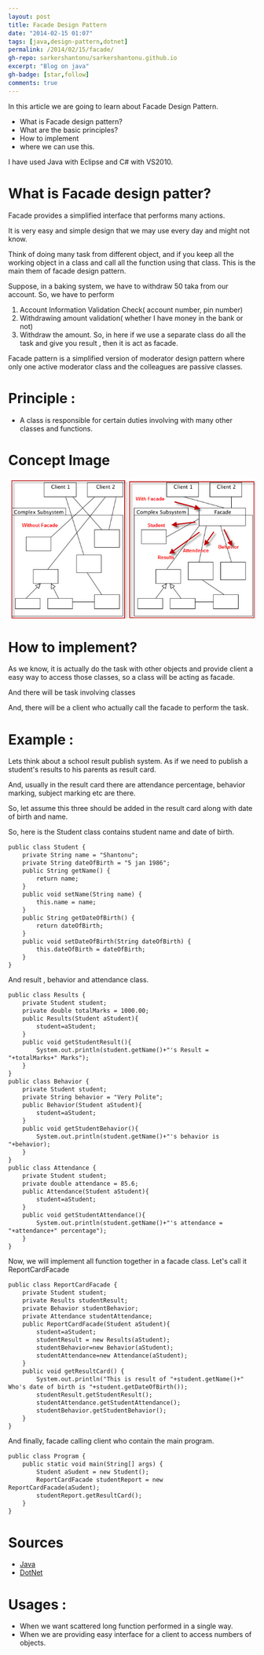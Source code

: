 ```yaml
---
layout: post
title: Facade Design Pattern
date: "2014-02-15 01:07"
tags: [java,design-pattern,dotnet]
permalink: /2014/02/15/facade/
gh-repo: sarkershantonu/sarkershantonu.github.io
excerpt: "Blog on java"
gh-badge: [star,follow]
comments: true
---
```

In this article we are going to learn about Facade Design Pattern. 
- What is Facade design pattern? 
- What are the basic principles? 
- How to implement 
- where we can use this.

I have used Java with Eclipse and C# with VS2010.

# What is Facade design patter? 
Facade provides a simplified interface that performs many actions. 

It is very easy and simple design that we may use every day and might not know.

Think of doing many task from different object, and if you keep all the working object in a class and call all the function using that class. This is the main them of facade design pattern.

Suppose, in a baking system, we have to withdraw 50 taka from our account. So, we have to perform
1. Account Information Validation Check( account number, pin number)
2. Withdrawing amount validation( whether I have money in the bank or not)
3. Withdraw the amount.
So, in here if we use a separate class do all the task and give you result , then it is act as facade.

Facade pattern is a simplified version of moderator design pattern where only one active moderator class and the colleagues are passive classes. 

#  Principle : 
- A class is responsible for certain duties involving with many other classes and functions. 

# Concept Image 
![image-facade](/images/Patterns/facade.jpg)

# How to implement?
As we know, it is actually do the task with other objects and provide client a easy way to access those classes, so a class will be acting as facade.

And there will be task involving classes

And, there will be a client who actually call the facade to perform the task.  

# Example :
Lets think about a school result publish system. As if we need to publish a student's results to his parents as result card. 

And, usually in the result card there are attendance percentage, behavior marking, subject marking etc are there. 

So, let assume this three should be added in the result card along with date of birth and name. 

So, here is the Student class contains student name and date of birth.

```
public class Student {
    private String name = "Shantonu";
    private String dateOfBirth = "5 jan 1986";
    public String getName() {
        return name;
    }
    public void setName(String name) {
        this.name = name;
    }
    public String getDateOfBirth() {
        return dateOfBirth;
    }
    public void setDateOfBirth(String dateOfBirth) {
        this.dateOfBirth = dateOfBirth;
    }
}
```

And result , behavior and attendance class.

```
public class Results {
    private Student student;
    private double totalMarks = 1000.00;
    public Results(Student aStudent){
        student=aStudent;
    }
    public void getStudentResult(){
        System.out.println(student.getName()+"'s Result = "+totalMarks+" Marks");
    }
}
public class Behavior {
    private Student student;
    private String behavior = "Very Polite";
    public Behavior(Student aStudent){
        student=aStudent;
    }
    public void getStudentBehavior(){
        System.out.println(student.getName()+"'s behavior is "+behavior);
    }
}
public class Attendance {
    private Student student;
    private double attendance = 85.6;
    public Attendance(Student aStudent){
        student=aStudent;
    }
    public void getStudentAttendance(){
        System.out.println(student.getName()+"'s attendance = "+attendance+" percentage");
    }
}
```

Now, we will implement all function together in a facade class. Let's call it ReportCardFacade

```
public class ReportCardFacade {
    private Student student;
    private Results studentResult;
    private Behavior studentBehavior;
    private Attendance studentAttendance;
    public ReportCardFacade(Student aStudent){
        student=aStudent;
        studentResult = new Results(aStudent);
        studentBehavior=new Behavior(aStudent);
        studentAttendance=new Attendance(aStudent);        
    }
    public void getResultCard() {
        System.out.println("This is result of "+student.getName()+" Who's date of birth is "+student.getDateOfBirth());
        studentResult.getStudentResult();
        studentAttendance.getStudentAttendance();
        studentBehavior.getStudentBehavior();
    }
}
```

And finally, facade calling client who contain the main program.

```
public class Program {
    public static void main(String[] args) {
        Student aSudent = new Student();
        ReportCardFacade studentReport = new ReportCardFacade(aSudent);
        studentReport.getResultCard();        
    }
}
```

# Sources
- [Java](https://github.com/sarkershantonu/java-novice-to-advance/tree/master/DesignPatterns/Facade)
- [DotNet](https://github.com/sarkershantonu/blog-projects/tree/master/DesignPatternsDotNet/Facade)

# Usages : 
- When we want scattered long function performed in a single way.
- When we are providing easy interface for a client to access numbers of objects. 
